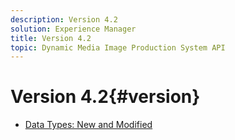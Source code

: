 ```yaml
---
description: Version 4.2
solution: Experience Manager
title: Version 4.2
topic: Dynamic Media Image Production System API
---
```


# Version 4.2{#version}

* [Data Types: New and Modified](r-4-2-types.md)
